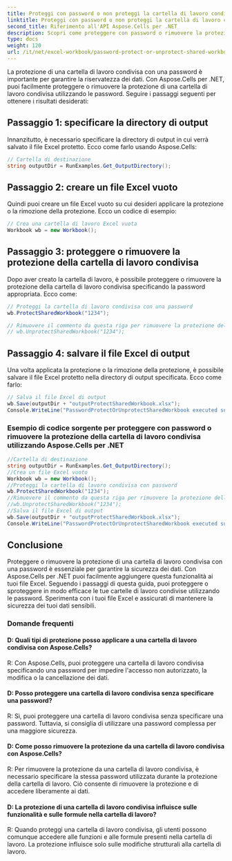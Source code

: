 ```yaml
---
title: Proteggi con password o non proteggi la cartella di lavoro condivisa
linktitle: Proteggi con password o non proteggi la cartella di lavoro condivisa
second_title: Riferimento all'API Aspose.Cells per .NET
description: Scopri come proteggere con password o rimuovere la protezione di una cartella di lavoro condivisa utilizzando Aspose.Cells per .NET.
type: docs
weight: 120
url: /it/net/excel-workbook/password-protect-or-unprotect-shared-workbook/
---
```

La protezione di una cartella di lavoro condivisa con una password è importante per garantire la riservatezza dei dati. Con Aspose.Cells per .NET, puoi facilmente proteggere o rimuovere la protezione di una cartella di lavoro condivisa utilizzando le password. Seguire i passaggi seguenti per ottenere i risultati desiderati:

## Passaggio 1: specificare la directory di output

Innanzitutto, è necessario specificare la directory di output in cui verrà salvato il file Excel protetto. Ecco come farlo usando Aspose.Cells:

```csharp
// Cartella di destinazione
string outputDir = RunExamples.Get_OutputDirectory();
```

## Passaggio 2: creare un file Excel vuoto

Quindi puoi creare un file Excel vuoto su cui desideri applicare la protezione o la rimozione della protezione. Ecco un codice di esempio:

```csharp
// Crea una cartella di lavoro Excel vuota
Workbook wb = new Workbook();
```

## Passaggio 3: proteggere o rimuovere la protezione della cartella di lavoro condivisa

Dopo aver creato la cartella di lavoro, è possibile proteggere o rimuovere la protezione della cartella di lavoro condivisa specificando la password appropriata. Ecco come:

```csharp
// Proteggi la cartella di lavoro condivisa con una password
wb.ProtectSharedWorkbook("1234");

// Rimuovere il commento da questa riga per rimuovere la protezione della cartella di lavoro condivisa
// wb.UnprotectSharedWorkbook("1234");
```

## Passaggio 4: salvare il file Excel di output

Una volta applicata la protezione o la rimozione della protezione, è possibile salvare il file Excel protetto nella directory di output specificata. Ecco come farlo:

```csharp
// Salva il file Excel di output
wb.Save(outputDir + "outputProtectSharedWorkbook.xlsx");
Console.WriteLine("PasswordProtectOrUnprotectSharedWorkbook executed successfully.\r\n");
```

### Esempio di codice sorgente per proteggere con password o rimuovere la protezione della cartella di lavoro condivisa utilizzando Aspose.Cells per .NET 
```csharp
//Cartella di destinazione
string outputDir = RunExamples.Get_OutputDirectory();
//Crea un file Excel vuoto
Workbook wb = new Workbook();
//Proteggi la cartella di lavoro condivisa con password
wb.ProtectSharedWorkbook("1234");
//Rimuovere il commento da questa riga per rimuovere la protezione della cartella di lavoro condivisa
//wb.UnprotectSharedWorkbook("1234");
//Salva il file Excel di output
wb.Save(outputDir + "outputProtectSharedWorkbook.xlsx");
Console.WriteLine("PasswordProtectOrUnprotectSharedWorkbook executed successfully.\r\n");
```

## Conclusione

Proteggere o rimuovere la protezione di una cartella di lavoro condivisa con una password è essenziale per garantire la sicurezza dei dati. Con Aspose.Cells per .NET puoi facilmente aggiungere questa funzionalità ai tuoi file Excel. Seguendo i passaggi di questa guida, puoi proteggere o sproteggere in modo efficace le tue cartelle di lavoro condivise utilizzando le password. Sperimenta con i tuoi file Excel e assicurati di mantenere la sicurezza dei tuoi dati sensibili.

### Domande frequenti

#### D: Quali tipi di protezione posso applicare a una cartella di lavoro condivisa con Aspose.Cells?
    
R: Con Aspose.Cells, puoi proteggere una cartella di lavoro condivisa specificando una password per impedire l'accesso non autorizzato, la modifica o la cancellazione dei dati.

#### D: Posso proteggere una cartella di lavoro condivisa senza specificare una password?
    
R: Sì, puoi proteggere una cartella di lavoro condivisa senza specificare una password. Tuttavia, si consiglia di utilizzare una password complessa per una maggiore sicurezza.

#### D: Come posso rimuovere la protezione da una cartella di lavoro condivisa con Aspose.Cells?
    
R: Per rimuovere la protezione da una cartella di lavoro condivisa, è necessario specificare la stessa password utilizzata durante la protezione della cartella di lavoro. Ciò consente di rimuovere la protezione e di accedere liberamente ai dati.

#### D: La protezione di una cartella di lavoro condivisa influisce sulle funzionalità e sulle formule nella cartella di lavoro?
    
R: Quando proteggi una cartella di lavoro condivisa, gli utenti possono comunque accedere alle funzioni e alle formule presenti nella cartella di lavoro. La protezione influisce solo sulle modifiche strutturali alla cartella di lavoro.